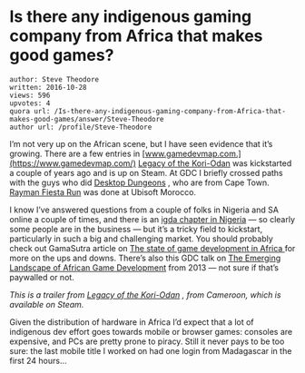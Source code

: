 # Is there any indigenous gaming company from Africa that makes good games?

	author: Steve Theodore
	written: 2016-10-28
	views: 596
	upvotes: 4
	quora url: /Is-there-any-indigenous-gaming-company-from-Africa-that-makes-good-games/answer/Steve-Theodore
	author url: /profile/Steve-Theodore


I’m not very up on the African scene, but I have seen evidence that it’s growing. There are a few entries in [www.gamedevmap.com.](https://www.gamedevmap.com/) [Legacy of the Kori-Odan](http://store.steampowered.com/app/368080/) was kickstarted a couple of years ago and is up on Steam. At GDC I briefly crossed paths with the guys who did [Desktop Dungeons](http://www.desktopdungeons.net/test/) , who are from Cape Town. [Rayman Fiesta Run](https://itunes.apple.com/app/rayman-fiesta-run/id657811530?mt=8) was done at Ubisoft Morocco.

I know I’ve answered questions from a couple of folks in Nigeria and SA online a couple of times, and there is an [igda chapter in Nigeria](https://igdanigeria.wordpress.com/) — so clearly some people are in the business — but it’s a tricky field to kickstart, particularly in such a big and challenging market. You should probably check out GamaSutra article on [The state of game development in Africa ](http://www.gamasutra.com/view/news/264888/The_state_of_game_development_in_Africa.php)for more on the ups and downs. There’s also this GDC talk on [The Emerging Landscape of African Game Development](http://www.gdcvault.com/play/1018173/The-Emerging-Landscape-of-African) from 2013 — not sure if that’s paywalled or not.



_This is a trailer from_ _[Legacy of the Kori-Odan](http://store.steampowered.com/app/368080/)_ _, from Cameroon, which is available on Steam._ 

Given the distribution of hardware in Africa I’d expect that a lot of indigenous dev effort goes towards mobile or browser games: consoles are expensive, and PCs are pretty prone to piracy. Still it never pays to be too sure: the last mobile title I worked on had one login from Madagascar in the first 24 hours…

